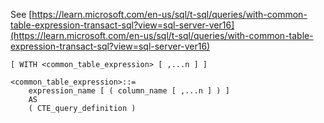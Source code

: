 See [https://learn.microsoft.com/en-us/sql/t-sql/queries/with-common-table-expression-transact-sql?view=sql-server-ver16](https://learn.microsoft.com/en-us/sql/t-sql/queries/with-common-table-expression-transact-sql?view=sql-server-ver16)
```
[ WITH <common_table_expression> [ ,...n ] ]

<common_table_expression>::=
    expression_name [ ( column_name [ ,...n ] ) ]
    AS
    ( CTE_query_definition )
```
